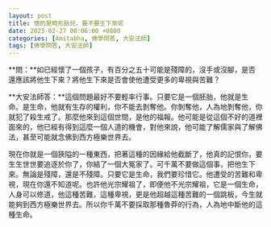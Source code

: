 ```yaml
---
layout: post
title: 懷的是畸形胎兒，要不要生下來呢
date: 2023-02-27 00:06:00 +0800
categories: [Amitabha, 佛學問答, 大安法師]
tags: [佛學問答, 大安法師]
---
```


**問：**如已經懷了一個孩子，有百分之五十可能是殘障的，沒手或沒腳，是否還應該將他生下來？將他生下來是否會使他遭受更多的卑視與苦難？

**大安法師答：**這個問題最好不要輕率行事。只要它是一個胚胎，他就是生命。是生命，他就有生存的權利，你不能去剝奪他。你剝奪他，人為地剝奪他，你就犯了殺生戒了。那麼他來到這個世間，是他的福報。他可能是從這個不好的道裡面來的，他已經有得到這麼一個人道的機會，對他來說，他可能了解儒家與了解佛法，甚至可能就念佛到西方極樂世界去。

現在你就是一個狹隘的一種東西，把著這種的因緣給他截斷了，他真的記恨你，要生生世世要追逐於你了，你結了一個大冤家了。可千萬不要做這個事，把他生下來。無論是殘障，還是不殘障。只要它是生命，我們要珍惜它。他遭受的苦難和卑視，現在你還不知道呢。也許他光宗耀祖了，即便他不光宗耀祖，它是一個生命，人身可以修道，他這種苦難，這種卑視，更是他超越這種苦難的一個跳板，今生就能夠到西方極樂世界去。所以你千萬不要採取那種魯莽的行為，人為地中斷他的這種生命。

